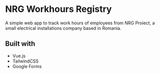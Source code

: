 # NRG Workhours Registry

A simple web app to track work hours of employees from NRG Proiect, a small electrical installations company based in Romania.

## Built with

* Vue.js
* TailwindCSS
* Google Forms
